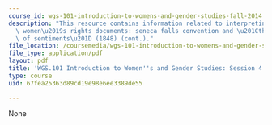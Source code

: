 ```yaml
---
course_id: wgs-101-introduction-to-womens-and-gender-studies-fall-2014
description: "This resource contains information related to interpreting classic american\
  \ women\u2019s rights documents: seneca falls convention and \u201Cthe declaration\
  \ of sentiments\u201D (1848) (cont.)."
file_location: /coursemedia/wgs-101-introduction-to-womens-and-gender-studies-fall-2014/67fea25363d89cd19e98e6ee3389de55_MITWGS_101F14_Sess4.pdf
file_type: application/pdf
layout: pdf
title: 'WGS.101 Introduction to Women''s and Gender Studies: Session 4 Lecture Outline'
type: course
uid: 67fea25363d89cd19e98e6ee3389de55

---
```

None